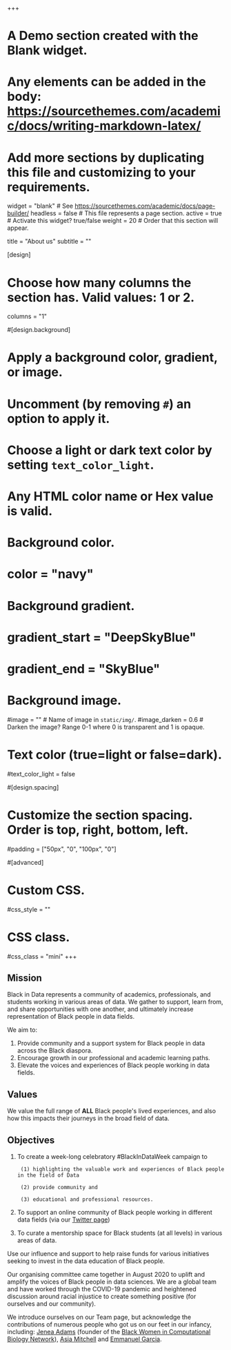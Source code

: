 +++
# A Demo section created with the Blank widget.
# Any elements can be added in the body: https://sourcethemes.com/academic/docs/writing-markdown-latex/
# Add more sections by duplicating this file and customizing to your requirements.

widget = "blank"  # See https://sourcethemes.com/academic/docs/page-builder/
headless = false  # This file represents a page section.
active = true # Activate this widget? true/false
weight = 20  # Order that this section will appear.

title = "About us"
subtitle = ""

[design]
  # Choose how many columns the section has. Valid values: 1 or 2.
  columns = "1"

#[design.background]
  # Apply a background color, gradient, or image.
  #   Uncomment (by removing `#`) an option to apply it.
  #   Choose a light or dark text color by setting `text_color_light`.
  #   Any HTML color name or Hex value is valid.

  # Background color.
  # color = "navy"
  
  # Background gradient.
  # gradient_start = "DeepSkyBlue"
  # gradient_end = "SkyBlue"
  
  # Background image.
  #image = ""  # Name of image in `static/img/`.
  #image_darken = 0.6  # Darken the image? Range 0-1 where 0 is transparent and 1 is opaque.

  # Text color (true=light or false=dark).
  #text_color_light = false

#[design.spacing]
  # Customize the section spacing. Order is top, right, bottom, left.
  #padding = ["50px", "0", "100px", "0"]

#[advanced]
 # Custom CSS. 
 #css_style = ""
 
 # CSS class.
 #css_class = "mini"
+++

## Mission

Black in Data represents a community of academics, professionals, and students working in various areas of data. We gather to support, learn from, and share opportunities with one another, and ultimately increase representation of Black people in data fields. 

We aim to:
1. Provide community and a support system for Black people in data across the Black diaspora.
2. Encourage growth in our professional and academic learning paths. 
3. Elevate the voices and experiences of Black people working in data fields. 

## Values

We value the full range of **ALL** Black people's lived experiences, and also how this impacts their journeys in the broad field of data.


## Objectives

1. To create a week-long celebratory #BlackInDataWeek campaign to 

        (1) highlighting the valuable work and experiences of Black people in the field of Data 

        (2) provide community and 

        (3) educational and professional resources.

2. To support an online community of Black people working in different data fields (via our [Twitter page](https://twitter.com/BlkInData))

3. To curate a mentorship space for Black students (at all levels) in various areas of data.

Use our influence and support to help raise funds for various initiatives seeking to invest in the data education of Black people.

Our organising committee came together in August 2020 to uplift and amplify the voices of Black people in data sciences. We are a global team and have worked through the COVID-19 pandemic and heightened discussion around racial injustice to create something positive (for ourselves and our community). 

We introduce ourselves on our Team page, but acknowledge the contributions of numerous people who got us on our feet in our infancy, including: [Jenea Adams](https://www.jeneaiadams.com/) (founder of the [Black Women in Computational Biology Network](https://www.blackwomencompbio.org/)), [Asia Mitchell](https://twitter.com/Asia_Mitch) and [Emmanuel Garcia](https://twitter.com/manithegarcia). 